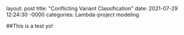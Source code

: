 layout: post
title: "Conflicting Variant Classification"
date: 2021-07-29 12:24:30 -0000
categories: Lambda-project modeling


##This is a test yo!
